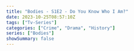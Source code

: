 ```yaml
---
title: "Bodies - S1E2 - Do You Know Who I Am?"
date: 2023-10-25T08:57:10Z
tags: ["Tv-Series"]
categories: ["Crime", "Drama", "History"]
series: ["Bodies"]
showSummary: false
---
```


  <mux-player stream-type="on-demand"
  src="https://kp3d-my.sharepoint.com/personal/ryoo_kp3d_onmicrosoft_com/_layouts/15/download.aspx?share=EQGp0xmXi8VIk47Y4A5To5UB8kjYSnyx1Rcje91VGTgOUQ" prefer-playback="mse" controls>
  </mux-player>
  
  
  <script src="https://cdn.jsdelivr.net/npm/@mux/mux-player"></script>
  
 <script type="application/ld+json">
 {
  "@context": "https://schema.org/",
  "@type": "VideoObject",
  "name": "Bodies - S1E2 - Do You Know Who I Am?",
  "contentUrl": "https://stream.mux.com/PbZ9knirzCs2utq2SSAfF3ESiopMrb6TaUuW0102LoTbs.m3u8",
  "thumbnailUrl": "https://www.themoviedb.org/t/p/original/tAA124h7C0FboKYc4l8dgFdvvC.jpg?width=314&fit_mode=preserve&time=25",
  "uploadDate": "2023-10-25T08:57:10Z",
}

</script>